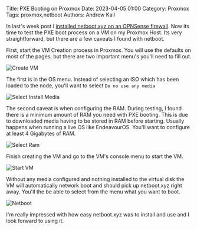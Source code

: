 Title: PXE Booting on Proxmox
Date: 2023-04-05 01:00
Category: Proxmox
Tags: proxmox,netboot
Authors: Andrew Kail

In last's week post I [installed netboot.xyz on an OPNSense firewall]({filename}/2023/opnsense_pxe.md). Now its
time to test the PXE boot process on a VM on my Proxmox Host.  Its very
straightforward, but there are a few caveats I found with netboot.

First, start the VM Creation process in Proxmox.  You will use the defaults on
most of the pages, but there are two important menu's you'll need to fill out.

![Create VM]({static}/images/2023/proxmox-pxe/proxmox-pxe-1.png)

The first is in the OS menu.  Instead of selecting an ISO which has been loaded
to the node, you'll want to select `Do no use any media`

![Select Install Media]({static}/images/2023/proxmox-pxe/proxmox-pxe-2.png)

The second caveat is when configuring the RAM.  During testing, I found there is
a minimum amount of RAM you need with PXE booting.  This is due to downloaded
media having to be stored in RAM before starting. Usually happens when running a
live OS like EndeavourOS.  You'll want to configure at least 4 Gigabytes of RAM.

![Select Ram]({static}/images/2023/proxmox-pxe/proxmox-pxe-3.png)

Finish creating the VM and go to the VM's console menu to start the VM.

![Start VM]({static}/images/2023/proxmox-pxe/proxmox-pxe-4.png)

Without any media configured and nothing installed to the virtual disk the VM
will automatically network boot and should pick up netboot.xyz right away.
You'll the be able to select from the menu what you want to boot.

![Netboot]({static}/images/2023/proxmox-pxe/proxmox-pxe-5.png)

I'm really impressed with how easy netboot.xyz was to install and use and I look
forward to using it.




